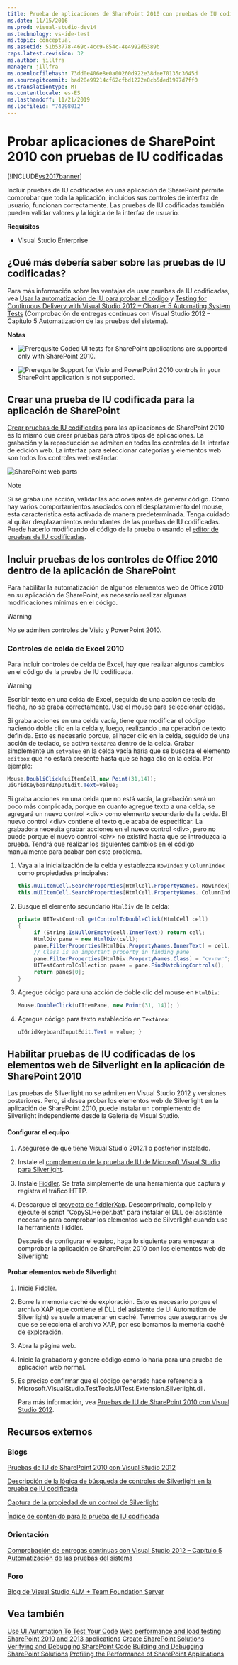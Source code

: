 ```yaml
---
title: Prueba de aplicaciones de SharePoint 2010 con pruebas de IU codificadas | Microsoft Docs
ms.date: 11/15/2016
ms.prod: visual-studio-dev14
ms.technology: vs-ide-test
ms.topic: conceptual
ms.assetid: 51b53778-469c-4cc9-854c-4e4992d6389b
caps.latest.revision: 32
ms.author: jillfra
manager: jillfra
ms.openlocfilehash: 73dd0e406e8e0a00260d922e38dee70135c3645d
ms.sourcegitcommit: bad28e99214cf62cfbd1222e8cb5ded1997d7ff0
ms.translationtype: MT
ms.contentlocale: es-ES
ms.lasthandoff: 11/21/2019
ms.locfileid: "74298012"
---
```

# <a name="testing-sharepoint-2010-applications-with-coded-ui-tests"></a>Probar aplicaciones de SharePoint 2010 con pruebas de IU codificadas
[!INCLUDE[vs2017banner](../includes/vs2017banner.md)]

Incluir pruebas de IU codificadas en una aplicación de SharePoint permite comprobar que toda la aplicación, incluidos sus controles de interfaz de usuario, funcionan correctamente. Las pruebas de IU codificadas también pueden validar valores y la lógica de la interfaz de usuario.

 **Requisitos**

- Visual Studio Enterprise

## <a name="what-else-should-i-know-about-coded-ui-tests"></a>¿Qué más debería saber sobre las pruebas de IU codificadas?
 Para más información sobre las ventajas de usar pruebas de IU codificadas, vea [Usar la automatización de IU para probar el código](../test/use-ui-automation-to-test-your-code.md) y [Testing for Continuous Delivery with Visual Studio 2012 – Chapter 5 Automating System Tests](https://go.microsoft.com/fwlink/?LinkID=255196) (Comprobación de entregas continuas con Visual Studio 2012 – Capítulo 5 Automatización de las pruebas del sistema).

 **Notas**

- ![Prerequsite](../test/media/prereq.png "Prereq") Coded UI tests for SharePoint applications are supported only with SharePoint 2010.

- ![Prerequsite](../test/media/prereq.png "Prereq") Support for Visio and PowerPoint 2010 controls in your SharePoint application is not supported.

## <a name="creating-a-coded-ui-test-for-your-sharepoint-app"></a>Crear una prueba de IU codificada para la aplicación de SharePoint
 [Crear pruebas de IU codificadas](../test/use-ui-automation-to-test-your-code.md#VerifyingCodeUsingCUITCreate) para las aplicaciones de SharePoint 2010 es lo mismo que crear pruebas para otros tipos de aplicaciones. La grabación y la reproducción se admiten en todos los controles de la interfaz de edición web. La interfaz para seleccionar categorías y elementos web son todos los controles web estándar.

 ![SharePoint web parts](../test/media/cuit-sharepoint.png "CUIT_SharePoint")

> [!NOTE]
> Si se graba una acción, validar las acciones antes de generar código. Como hay varios comportamientos asociados con el desplazamiento del mouse, esta característica está activada de manera predeterminada. Tenga cuidado al quitar desplazamientos redundantes de las pruebas de IU codificadas. Puede hacerlo modificando el código de la prueba o usando el [editor de pruebas de IU codificadas](../test/editing-coded-ui-tests-using-the-coded-ui-test-editor.md).

## <a name="including-testing-of-office-2010-controls-within-your-sharepoint-app"></a>Incluir pruebas de los controles de Office 2010 dentro de la aplicación de SharePoint
 Para habilitar la automatización de algunos elementos web de Office 2010 en su aplicación de SharePoint, es necesario realizar algunas modificaciones mínimas en el código.

> [!WARNING]
> No se admiten controles de Visio y PowerPoint 2010.

### <a name="excel-2010-cell-controls"></a>Controles de celda de Excel 2010
 Para incluir controles de celda de Excel, hay que realizar algunos cambios en el código de la prueba de IU codificada.

> [!WARNING]
> Escribir texto en una celda de Excel, seguida de una acción de tecla de flecha, no se graba correctamente. Use el mouse para seleccionar celdas.

 Si graba acciones en una celda vacía, tiene que modificar el código haciendo doble clic en la celda y, luego, realizando una operación de texto definida. Esto es necesario porque, al hacer clic en la celda, seguido de una acción de teclado, se activa `textarea` dentro de la celda. Grabar simplemente un `setvalue` en la celda vacía haría que se buscara el elemento `editbox` que no estará presente hasta que se haga clic en la celda. Por ejemplo:

```csharp
Mouse.DoubliClick(uiItemCell,new Point(31,14));
uiGridKeyboardInputEdit.Text=value;
```

 Si graba acciones en una celda que no está vacía, la grabación será un poco más complicada, porque en cuanto agregue texto a una celda, se agregará un nuevo control \<div> como elemento secundario de la celda. El nuevo control \<div> contiene el texto que acaba de especificar. La grabadora necesita grabar acciones en el nuevo control \<div>, pero no puede porque el nuevo control \<div> no existirá hasta que se introduzca la prueba. Tendrá que realizar los siguientes cambios en el código manualmente para acabar con este problema.

1. Vaya a la inicialización de la celda y establezca `RowIndex` y `ColumnIndex` como propiedades principales:

    ```csharp
    this.mUIItemCell.SearchProperties[HtmlCell.PropertyNames. RowIndex] = "3";
    this.mUIItemCell.SearchProperties[HtmlCell.PropertyNames. ColumnIndex] = "3";
    ```

2. Busque el elemento secundario `HtmlDiv` de la celda:

    ```csharp
    private UITestControl getControlToDoubleClick(HtmlCell cell)
    {
         if (String.IsNullOrEmpty(cell.InnerText)) return cell;
         HtmlDiv pane = new HtmlDiv(cell);
         pane.FilterProperties[HtmlDiv.PropertyNames.InnerText] = cell.InnerText;
         // Class is an important property in finding pane
         pane.FilterProperties[HtmlDiv.PropertyNames.Class] = "cv-nwr";
         UITestControlCollection panes = pane.FindMatchingControls();
         return panes[0];
    }

    ```

3. Agregue código para una acción de doble clic del mouse en `HtmlDiv`:

    ```csharp
    Mouse.DoubleClick(uIItemPane, new Point(31, 14)); )
    ```

4. Agregue código para texto establecido en `TextArea`:

    ```csharp
    uIGridKeyboardInputEdit.Text = value; }
    ```

## <a name="enabling-coded-ui-testing-of-silverlight-web-parts-in-your-sharepoint-2010-app"></a>Habilitar pruebas de IU codificadas de los elementos web de Silverlight en la aplicación de SharePoint 2010
 Las pruebas de Silverlight no se admiten en Visual Studio 2012 y versiones posteriores. Pero, si desea probar los elementos web de Silverlight en la aplicación de SharePoint 2010, puede instalar un complemento de Silverlight independiente desde la Galería de Visual Studio.

#### <a name="setting-up-your-machine"></a>Configurar el equipo

1. Asegúrese de que tiene Visual Studio 2012.1 o posterior instalado.

2. Instale el [complemento de la prueba de IU de Microsoft Visual Studio para Silverlight](https://marketplace.visualstudio.com/items?itemName=PrachiBoraMSFT.MicrosoftVisualStudioUITestPluginforSilverlight).

3. Instale [Fiddler](http://www.fiddler2.com/fiddler2/). Se trata simplemente de una herramienta que captura y registra el tráfico HTTP.

4. Descargue el [proyecto de fiddlerXap](https://40jajy3iyl373v772m19fybm-wpengine.netdna-ssl.com/wp-content/uploads/sites/6/2019/02/FiddlerXapProxy.zip). Descomprímalo, compílelo y ejecute el script "CopySLHelper.bat" para instalar el DLL del asistente necesario para comprobar los elementos web de Silverlight cuando use la herramienta Fiddler.

   Después de configurar el equipo, haga lo siguiente para empezar a comprobar la aplicación de SharePoint 2010 con los elementos web de Silverlight:

#### <a name="testing-silverlight-web-parts"></a>Probar elementos web de Silverlight

1. Inicie Fiddler.

2. Borre la memoria caché de exploración. Esto es necesario porque el archivo XAP (que contiene el DLL del asistente de UI Automation de Silverlight) se suele almacenar en caché. Tenemos que asegurarnos de que se selecciona el archivo XAP, por eso borramos la memoria caché de exploración.

3. Abra la página web.

4. Inicie la grabadora y genere código como lo haría para una prueba de aplicación web normal.

5. Es preciso confirmar que el código generado hace referencia a Microsoft.VisualStudio.TestTools.UITest.Extension.Silverlight.dll.

     Para más información, vea [Pruebas de IU de SharePoint 2010 con Visual Studio 2012](https://devblogs.microsoft.com/devops/ui-testing-sharepoint-2010-with-visual-studio-2012/).

## <a name="external-resources"></a>Recursos externos

### <a name="blogs"></a>Blogs
 [Pruebas de IU de SharePoint 2010 con Visual Studio 2012](https://devblogs.microsoft.com/devops/ui-testing-sharepoint-2010-with-visual-studio-2012/)

 [Descripción de la lógica de búsqueda de controles de Silverlight en la prueba de IU codificada](https://tapas-techsnips.blogspot.com/)

 [Captura de la propiedad de un control de Silverlight](https://tapas-techsnips.blogspot.com/)

 [Índice de contenido para la prueba de IU codificada](https://blogs.msdn.microsoft.com/mathew_aniyan/2013/02/18/content-index-for-coded-ui-test/)

### <a name="guidance"></a>Orientación
 [Comprobación de entregas continuas con Visual Studio 2012 – Capítulo 5 Automatización de las pruebas del sistema](https://go.microsoft.com/fwlink/?LinkID=255196)

### <a name="forum"></a>Foro
 [Blog de Visual Studio ALM + Team Foundation Server](https://go.microsoft.com/fwlink/?LinkID=254496)

## <a name="see-also"></a>Vea también
 [Use UI Automation To Test Your Code](../test/use-ui-automation-to-test-your-code.md) [Web performance and load testing SharePoint 2010 and 2013 applications](https://msdn.microsoft.com/library/20c2e469-0e4e-4296-a739-c0e8fff36e54) [Create SharePoint Solutions](https://msdn.microsoft.com/library/4bfb1e59-97c9-4594-93f8-3068b4eb9631) [Verifying and Debugging SharePoint Code](https://msdn.microsoft.com/library/b5f3bce2-6a51-41b1-a292-9e384bae420c) [Building and Debugging SharePoint Solutions](https://msdn.microsoft.com/library/c9e7c9ab-4eb3-40cd-a9b9-6c2a896f70ae) [Profiling the Performance of SharePoint Applications](https://msdn.microsoft.com/library/61ae02e7-3f37-4230-bae1-54a498c2fae8)
